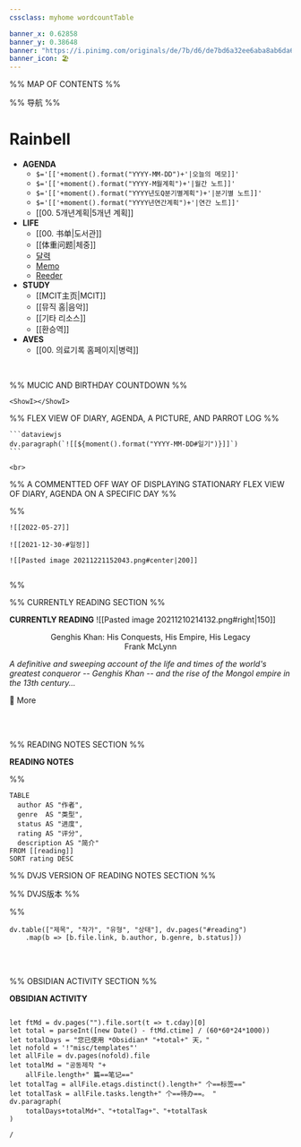 ```yaml
---
cssclass: myhome wordcountTable

banner_x: 0.62858
banner_y: 0.38648
banner: "https://i.pinimg.com/originals/de/7b/d6/de7bd6a32ee6aba8ab6da671aa4df54b.gif"
banner_icon: 🏖️
---
```


%% MAP OF CONTENTS %%

%% 导航 %%

# Rainbell
- **AGENDA**
	- `$='[['+moment().format("YYYY-MM-DD")+'|오늘의 메모]]'`
	- `$='[['+moment().format("YYYY-M월계획")+'|월간 노트]]'`
	- `$='[['+moment().format("YYYY년도Q분기별계획")+'|분기별 노트]]'`
	- `$='[['+moment().format("YYYY년연간계획")+'|연간 노트]]'`
	- [[00. 5개년계획|5개년 계획]]
- **LIFE**
	- [[00. 书单|도서관]]
	- [[体重问题|체중]]
	- [달력](obsidian://advanced-uri?vault=%E5%85%AB%E5%96%9C&filepath=00.%2520Homepage.md&commandid=big-calendar%253Aopen-big-calendar)
	- [Memo](obsidian://advanced-uri?vault=%E5%85%AB%E5%96%9C&commandid=obsidian-memos%253Aopen-memos)
	- [Reeder](reeder://)
- **STUDY**
	- [[MCIT主页|MCIT]]
	- [[뮤직 홈|음악]]
	- [[기타 리소스]]
	- [[환승역]]
- **AVES**
	- [[00. 의료기록 홈페이지|병력]]

<br>

%% MUCIC AND BIRTHDAY COUNTDOWN %%


```jsx:
<ShowI></ShowI>
```

%% FLEX VIEW OF DIARY, AGENDA, A PICTURE, AND PARROT LOG %%


````ad-col2
```dataviewjs
dv.paragraph(`![[${moment().format("YYYY-MM-DD#일기")}]]`)
```

<br>

````

%% A COMMENTTED OFF WAY OF DISPLAYING STATIONARY FLEX VIEW OF DIARY, AGENDA ON A SPECIFIC DAY %%


%%



```ad-col2
![[2022-05-27]]

![[2021-12-30-#일정]]

![[Pasted image 20211221152043.png#center|200]]


```

%%

%% CURRENTLY READING SECTION %%

**CURRENTLY READING** ![[Pasted image 20211210214132.png#right|150]] 



<p align = "center">Genghis Khan: His Conquests, His Empire, His Legacy<br>
Frank McLynn</p>

*A definitive and sweeping account of the life and times of the world's greatest conqueror -- Genghis Khan -- and the rise of the Mongol empire in the 13th century...*

<p align = "left">  🔗 More</p> 
     


<br>
<br>

%% READING NOTES SECTION %%

**READING NOTES**

%%
```dataview
TABLE
  author AS "作者",
  genre  AS "类型",
  status AS "进度",
  rating AS "评分",
  description AS "简介"
FROM [[reading]]
SORT rating DESC
```

%% DVJS VERSION OF READING NOTES SECTION %%

%% DVJS版本 %%

%%


```dataviewjs
dv.table(["제목", "작가", "유형", "상태"], dv.pages("#reading")
    .map(b => [b.file.link, b.author, b.genre, b.status]))
```

<br>
<br>

%% OBSIDIAN ACTIVITY SECTION %%

**OBSIDIAN ACTIVITY**
```dataviewjs

let ftMd = dv.pages("").file.sort(t => t.cday)[0]
let total = parseInt([new Date() - ftMd.ctime] / (60*60*24*1000))
let totalDays = "您已使用 *Obsidian* "+total+" 天，"
let nofold = '!"misc/templates"'
let allFile = dv.pages(nofold).file
let totalMd = "공동제작 "+
	allFile.length+" 篇==笔记=="
let totalTag = allFile.etags.distinct().length+" 个==标签=="
let totalTask = allFile.tasks.length+" 个==待办==。 "
dv.paragraph(
	totalDays+totalMd+"、"+totalTag+"、"+totalTask
)

```
```ActivityHistory
/
```






